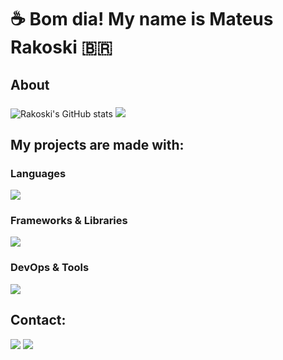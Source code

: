 <h1 align="left">☕ Bom dia! My name is Mateus Rakoski 🇧🇷 </h1>

###

<h2 align="left">About</h2>

###

<img src="https://github-readme-stats.vercel.app/api?username=Rakoski" alt="Rakoski's GitHub stats">
<img src="https://github-readme-stats.vercel.app/api/top-langs/?username=Rakoski&hide=html,css,c%2B%2B,c%23,cmake">
  
###

<h2 align="left">My projects are made with:</h2>

###

 <strong><h3>Languages</h3></strong>

<div>
  <img src="https://skillicons.dev/icons?i=javascript,typescript,python,java,dart" />
</div>

 <strong><h3>Frameworks & Libraries</h3></strong>

 <div>
  <img src="https://skillicons.dev/icons?i=jquery,graphql,react,flutter,nodejs,sequelize,spring" />
</div>

 <strong><h3>DevOps & Tools</h3></strong>

<div>
 <img src="https://skillicons.dev/icons?i=git,docker,mongodb,github,idea,vscode,linux,aws,mysql" />
</div>

###

###

<h2> Contact: </h2>
<div style"display: inline_block">
    <a href="mailto:mastrakoski@gmail.com"><img
            src="https://img.shields.io/badge/-Gmail-%23333?style=for-the-badge&logo=gmail&logoColor=white"
            target="_blank"></a>
    <a href="https://www.linkedin.com/in/mateus-rakoski/" target="_blank"><img
            src="https://img.shields.io/badge/-LinkedIn-%230077B5?style=for-the-badge&logo=linkedin&logoColor=white"
            target="_blank"></a>
</div>

